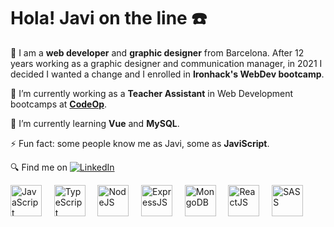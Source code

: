 <h1>Hola! Javi on the line ☎️</h1>

🧬 I am a **web developer** and **graphic designer** from Barcelona. After 12 years working as a graphic designer and communication manager, in 2021 I decided I wanted a change and I enrolled in **Ironhack's WebDev bootcamp**.

🔭 I’m currently working as a **Teacher Assistant** in Web Development bootcamps at **[CodeOp](https://codeop.tech/)**.

🌱 I’m currently learning **Vue** and **MySQL**.

⚡ Fun fact: some people know me as Javi, some as **JaviScript**.

🔍 Find me on [![LinkedIn](https://img.shields.io/badge/linkedin-%230077B5.svg?style=for-the-badge&logo=linkedin&logoColor=white)](https://www.linkedin.com/in/javi-sastre-web-dev/)





<p align="left" width="100%">
<img src="https://cdn.jsdelivr.net/gh/devicons/devicon/icons/javascript/javascript-original.svg" alt="JavaScript" height="50px" />
&nbsp;&nbsp;&nbsp;
<img src="https://cdn.jsdelivr.net/gh/devicons/devicon/icons/typescript/typescript-original.svg" alt="TypeScript" height="50px" />
&nbsp;&nbsp;&nbsp;    
<img src="https://cdn.jsdelivr.net/gh/devicons/devicon/icons/nodejs/nodejs-original.svg" alt="NodeJS" height="50px" />
&nbsp;&nbsp;&nbsp;
<img src="https://cdn.jsdelivr.net/gh/devicons/devicon/icons/express/express-original-wordmark.svg" alt="ExpressJS" height="50px" /> 
&nbsp;&nbsp;&nbsp;
<img src="https://cdn.jsdelivr.net/gh/devicons/devicon/icons/mongodb/mongodb-original-wordmark.svg" alt="MongoDB" height="50px" />
&nbsp;&nbsp;&nbsp;
<img src="https://cdn.jsdelivr.net/gh/devicons/devicon/icons/react/react-original-wordmark.svg" alt="ReactJS" height="50px" /> 
&nbsp;&nbsp;&nbsp;
<img src="https://cdn.jsdelivr.net/gh/devicons/devicon/icons/sass/sass-original.svg" alt="SASS" height="50px" />
</p>

